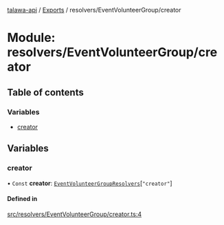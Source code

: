 [talawa-api](../README.md) / [Exports](../modules.md) / resolvers/EventVolunteerGroup/creator

# Module: resolvers/EventVolunteerGroup/creator

## Table of contents

### Variables

- [creator](resolvers_EventVolunteerGroup_creator.md#creator)

## Variables

### creator

• `Const` **creator**: [`EventVolunteerGroupResolvers`](types_generatedGraphQLTypes.md#eventvolunteergroupresolvers)[``"creator"``]

#### Defined in

[src/resolvers/EventVolunteerGroup/creator.ts:4](https://github.com/PalisadoesFoundation/talawa-api/blob/636e51c/src/resolvers/EventVolunteerGroup/creator.ts#L4)
